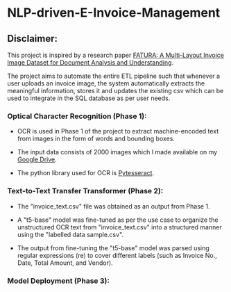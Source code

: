 # NLP-driven-E-Invoice-Management
## Disclaimer:
This project is inspired by a research paper [FATURA: A Multi-Layout Invoice Image Dataset for Document Analysis and Understanding](https://arxiv.org/abs/2311.11856).

The project aims to automate the entire ETL pipeline such that whenever a user uploads an invoice image, the system automatically extracts the meaningful information, stores it and updates the existing csv which can be used to integrate in the SQL database as per user needs.
### Optical Character Recognition (Phase 1):
- OCR is used in Phase 1 of the project to extract machine-encoded text from images in the form of words and bounding boxes.
* The input data consists of 2000 images which I made available on my [Google Drive](https://drive.google.com/drive/folders/1yqt-ZLTuOulB_pD0jDSiM6N-LlfayzAz?usp=drive_link).
+ The python library used for OCR is [Pytesseract](https://pypi.org/project/pytesseract/).
### Text-to-Text Transfer Transformer (Phase 2):
- The "invoice_text.csv" file was obtained as an output from Phase 1.
* A "t5-base" model was fine-tuned as per the use case to organize the unstructured OCR text from "invoice_text.csv" into a structured manner using the "labelled data sample.csv".
+ The output from fine-tuning the "t5-base" model was parsed using regular expressions (re) to cover different labels (such as Invoice No., Date, Total Amount, and Vendor).
### Model Deployment (Phase 3):
